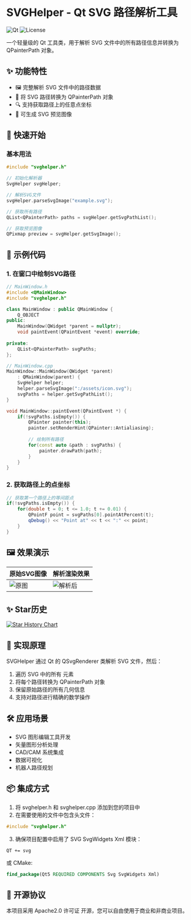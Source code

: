 # SVGHelper - Qt SVG 路径解析工具

![Qt](https://img.shields.io/badge/Qt-5.12%2B-brightgreen) 
![License](https://img.shields.io/badge/license-Apache2.0-blue)

一个轻量级的 Qt 工具类，用于解析 SVG 文件中的所有路径信息并转换为 QPainterPath 对象。

## ✨ 功能特性

- 🖼️ 完整解析 SVG 文件中的路径数据
- 📐 将 SVG 路径转换为 QPainterPath 对象
- 🔍 支持获取路径上的任意点坐标
- 🎨 可生成 SVG 预览图像

## 🚀 快速开始

### 基本用法

```cpp
#include "svghelper.h"

// 初始化解析器
SvgHelper svgHelper;

// 解析SVG文件
svgHelper.parseSvgImage("example.svg");

// 获取所有路径
QList<QPainterPath> paths = svgHelper.getSvgPathList();

// 获取预览图像
QPixmap preview = svgHelper.getSvgImage();
```

## 📝 示例代码
### 1. 在窗口中绘制SVG路径

```cpp
// MainWindow.h
#include <QMainWindow>
#include "svghelper.h"

class MainWindow : public QMainWindow {
    Q_OBJECT
public:
    MainWindow(QWidget *parent = nullptr);
    void paintEvent(QPaintEvent *event) override;
    
private:
    QList<QPainterPath> svgPaths;
};

// MainWindow.cpp
MainWindow::MainWindow(QWidget *parent) 
    : QMainWindow(parent) {
    SvgHelper helper;
    helper.parseSvgImage(":/assets/icon.svg");
    svgPaths = helper.getSvgPathList();
}

void MainWindow::paintEvent(QPaintEvent *) {
    if(!svgPaths.isEmpty()) {
        QPainter painter(this);
        painter.setRenderHint(QPainter::Antialiasing);
        
        // 绘制所有路径
        for(const auto &path : svgPaths) {
            painter.drawPath(path);
        }
    }
}
```

### 2. 获取路径上的点坐标
```cpp
// 获取第一个路径上的等间距点
if(!svgPaths.isEmpty()) {
    for(double t = 0; t <= 1.0; t += 0.01) {
        QPointF point = svgPaths[0].pointAtPercent(t);
        qDebug() << "Point at" << t << ":" << point;
    }
}
```
## 🖼️ 效果演示


| 原始SVG图像 | 解析渲染效果 |
|-------------|-------------|
| ![原图](https://img-blog.csdnimg.cn/ddb7442ad1064a5186f0a48c468131d2.png) | ![解析后](https://img-blog.csdnimg.cn/886708a50a3b40489b83571f60f63d28.png?x-oss-process=image/watermark,type_ZHJvaWRzYW5zZmFsbGJhY2s,shadow_50,text_Q1NETiBA5pyo6aOO5Y-v5Y-v,size_20,color_FFFFFF,t_70,g_se,x_16) |

## ✨ Star历史

[![Star History Chart](https://api.star-history.com/svg?repos=sorrowfeng/svgHelper&type=Date)](https://www.star-history.com/#sorrowfeng/svgHelper&Date)

## 📌 实现原理
SVGHelper 通过 Qt 的 QSvgRenderer 类解析 SVG 文件，然后：

1. 遍历 SVG 中的所有 <path> 元素
2. 将每个路径转换为 QPainterPath 对象
3. 保留原始路径的所有几何信息
4. 支持对路径进行精确的数学操作

## 🛠️ 应用场景
- SVG 图形编辑工具开发
- 矢量图形分析处理
- CAD/CAM 系统集成
- 数据可视化
- 机器人路径规划

## 📦 集成方式
1. 将 svghelper.h 和 svghelper.cpp 添加到您的项目中
2. 在需要使用的文件中包含头文件：
```cpp
#include "svghelper.h"
```
3. 确保项目配置中启用了 SVG SvgWidgets Xml 模块：
```qmake
QT += svg
```
或 CMake:
```cmake
find_package(Qt5 REQUIRED COMPONENTS Svg SvgWidgets Xml)
```

## 📜 开源协议
本项目采用 Apache2.0 许可证 开源，您可以自由使用于商业和非商业项目。
